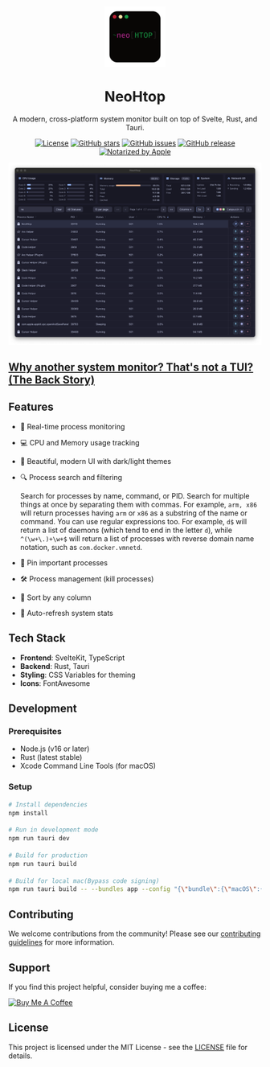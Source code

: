 <div align="center">
  <img src="app-icon.png" alt="NeoHtop Logo" width="120" />
  <h1>NeoHtop</h1>
  <p>A modern, cross-platform system monitor built on top of Svelte, Rust, and Tauri.</p>

  [![License](https://img.shields.io/github/license/Abdenasser/neohtop)](https://github.com/Abdenasser/neohtop/blob/main/LICENSE)
  [![GitHub stars](https://img.shields.io/github/stars/Abdenasser/neohtop)](https://github.com/Abdenasser/neohtop/stargazers)
  [![GitHub issues](https://img.shields.io/github/issues/Abdenasser/neohtop)](https://github.com/Abdenasser/neohtop/issues)
  [![GitHub release](https://img.shields.io/github/v/release/Abdenasser/neohtop)](https://github.com/Abdenasser/neohtop/releases)
  [![Notarized by Apple](https://img.shields.io/badge/Release_Notarized_by_Apple-000000?style=flat-square&logo=apple&logoColor=white)](https://developer.apple.com/documentation/security/notarizing-macos-software-before-distribution)
</div>

<div align="center">
  <img src="https://github.com/Abdenasser/neohtop/blob/main/screenshot.png?raw=true" alt="NeoHtop Screenshot" width="800" />
</div>

## [Why another system monitor? That's not a TUI? (The Back Story)](https://www.abdenasser.com/2024/11/06/oh-boy-neohtop/)

## Features

- 🚀 Real-time process monitoring
- 💻 CPU and Memory usage tracking
- 🎨 Beautiful, modern UI with dark/light themes
- 🔍 Process search and filtering

  Search for processes by name, command, or PID. Search for multiple things at once by separating them with commas. For
  example, `arm, x86` will return processes having `arm` or `x86` as a substring of the name or command. You can use
  regular expressions too. For example, `d$` will return a list of daemons (which tend to end in the letter `d`), while
  `^(\w+\.)+\w+$` will return a list of processes with reverse domain name notation, such as `com.docker.vmnetd`.

- 📌 Pin important processes
- 🛠 Process management (kill processes)
- 🎯 Sort by any column
- 🔄 Auto-refresh system stats

## Tech Stack

- **Frontend**: SvelteKit, TypeScript
- **Backend**: Rust, Tauri
- **Styling**: CSS Variables for theming
- **Icons**: FontAwesome

## Development

### Prerequisites

- Node.js (v16 or later)
- Rust (latest stable)
- Xcode Command Line Tools (for macOS)

### Setup

```bash
# Install dependencies
npm install

# Run in development mode
npm run tauri dev

# Build for production
npm run tauri build

# Build for local mac(Bypass code signing)
npm run tauri build -- --bundles app --config "{\"bundle\":{\"macOS\":{\"signingIdentity\":null}}}"
```

## Contributing

We welcome contributions from the community! Please see our [contributing guidelines](./.github/CONTRIBUTING.md) for more information.

## Support

If you find this project helpful, consider buying me a coffee:

<a href="https://www.buymeacoffee.com/abdenasser" target="_blank"><img src="https://cdn.buymeacoffee.com/buttons/v2/default-yellow.png" alt="Buy Me A Coffee" style="height: 60px !important;width: 217px !important;" ></a>

## License

This project is licensed under the MIT License - see the [LICENSE](LICENSE) file for details.
